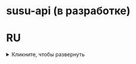 # susu-api (в разработке)

# RU 
<details>
<summary>Кликните, чтобы развернуть</summary>

## Описание API
Данное API создано для взаимодействия с сервисами ЮУрГУ, среди которых: studlk.susu.ru, edu.susu.ru, online.susu.ru. API доступно для взаимодействия только студентам ЮУрГУ, **пароли от учётных записях не собираются, не хранятся и не передаются.**
Интерфейс состоит только из POST запросов, так как для взаимодействия с сервисами ЮУрГУ необходимо пройти аутентификацию.

## Функции
* Куки сессии: `POST/susu-api/authentication`
* Итоговые оценки: `POST/susu-api/grades`
* Процентная успеваемость: `POST/susu-api/percentage`
* Учебный план: `POST/susu-api/study-plan`
* Рабочая программа дисциплины (РПД): `POST/susu-api/rpd`
* Расписание: `POST/susu-api/schedule`
* Читательский билет: `POST/susu-api/library-card`
* Пропуск: `POST/susu-api/badge`

</details>
